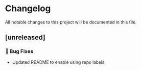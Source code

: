 # Changelog

All notable changes to this project will be documented in this file.

## [unreleased]

### 🐛 Bug Fixes

- Updated README to enable using repo labels

<!-- generated by git-cliff -->
